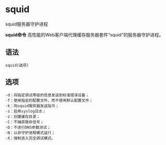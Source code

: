 # squid

squid服务器守护进程


**squid命令** 高性能的Web客户端代理缓存服务器套件“squid”的服务器守护进程。

##  语法

```
squid(选项)
```

##  选项

```
-d：将指定调试等级的信息发送到标准错误设备；
-f：使用指定的配置文件。而不使用默认配置文件；
-k：向squid服务器发送指令；
-s：启用syslog日志；
-z：创建缓存目录；
-C：不捕获致命信号；
-D：不进行DNS参数测试；
-N：以非守护进程模式运行；
-X：强制进入完全调试模式。
```


